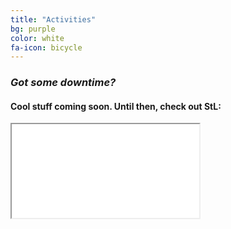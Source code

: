 ```yaml
---
title: "Activities"
bg: purple
color: white
fa-icon: bicycle
---
```


### *Got some downtime?*

#### Cool stuff coming soon. Until then, check out StL:

<!---
## Active

stuff to do

## Sights

stuff to do

## Chill

stuff to do
--->

<!--- Other video: ledwkZojE4c  --->
<div class="icontain"><iframe src="//www.youtube.com/embed/VkE-V2eKVbk" allowfullscreen></iframe></div>
